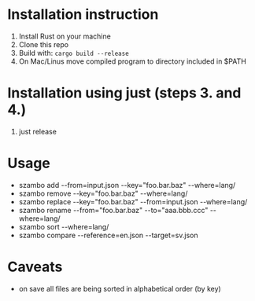 # Installation instruction

1. Install Rust on your machine
2. Clone this repo
3. Build with: `cargo build --release`
4. On Mac/Linus move compiled program to directory included in $PATH

#  Installation using just (steps 3. and 4.)

1. just release

# Usage

* szambo add --from=input.json --key="foo.bar.baz" --where=lang/ 
* szambo remove --key="foo.bar.baz" --where=lang/
* szambo replace --key="foo.bar.baz" --from=input.json --where=lang/
* szambo rename --from="foo.bar.baz" --to="aaa.bbb.ccc" --where=lang/
* szambo sort  --where=lang/
* szambo compare --reference=en.json --target=sv.json

# Caveats

* on save all files are being sorted in alphabetical order (by key)
